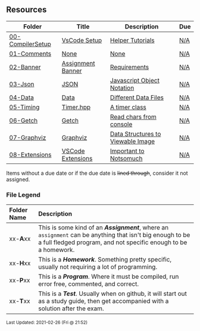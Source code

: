 ## Resources

| Folder | Title | Description | Due |
|-----|-----|-----|-----|
| <a href="https://github.com/rugbyprof/3013-Algorithms/tree/master/Resources/00-CompilerSetup">00-CompilerSetup</a> | <a href="https://github.com/rugbyprof/3013-Algorithms/tree/master/Resources/00-CompilerSetup"> VsCode Setup </a> | <a href="https://github.com/rugbyprof/3013-Algorithms/tree/master/Resources/00-CompilerSetup"> Helper Tutorials</a> | <a href="https://github.com/rugbyprof/3013-Algorithms/tree/master/Resources/00-CompilerSetup">N/A</a> |
| <a href="https://github.com/rugbyprof/3013-Algorithms/tree/master/Resources/01-Comments">01-Comments</a> | <a href="https://github.com/rugbyprof/3013-Algorithms/tree/master/Resources/01-Comments">None</a> | <a href="https://github.com/rugbyprof/3013-Algorithms/tree/master/Resources/01-Comments">None</a> | <a href="https://github.com/rugbyprof/3013-Algorithms/tree/master/Resources/01-Comments">N/A</a> |
| <a href="https://github.com/rugbyprof/3013-Algorithms/tree/master/Resources/02-Banner">02-Banner</a> | <a href="https://github.com/rugbyprof/3013-Algorithms/tree/master/Resources/02-Banner"> Assignment Banner </a> | <a href="https://github.com/rugbyprof/3013-Algorithms/tree/master/Resources/02-Banner"> Requirements</a> | <a href="https://github.com/rugbyprof/3013-Algorithms/tree/master/Resources/02-Banner">N/A</a> |
| <a href="https://github.com/rugbyprof/3013-Algorithms/tree/master/Resources/03-Json">03-Json</a> | <a href="https://github.com/rugbyprof/3013-Algorithms/tree/master/Resources/03-Json"> JSON </a> | <a href="https://github.com/rugbyprof/3013-Algorithms/tree/master/Resources/03-Json"> Javascript Object Notation</a> | <a href="https://github.com/rugbyprof/3013-Algorithms/tree/master/Resources/03-Json">N/A</a> |
| <a href="https://github.com/rugbyprof/3013-Algorithms/tree/master/Resources/04-Data">04-Data</a> | <a href="https://github.com/rugbyprof/3013-Algorithms/tree/master/Resources/04-Data"> Data </a> | <a href="https://github.com/rugbyprof/3013-Algorithms/tree/master/Resources/04-Data"> Different Data Files</a> | <a href="https://github.com/rugbyprof/3013-Algorithms/tree/master/Resources/04-Data">N/A</a> |
| <a href="https://github.com/rugbyprof/3013-Algorithms/tree/master/Resources/05-Timing">05-Timing</a> | <a href="https://github.com/rugbyprof/3013-Algorithms/tree/master/Resources/05-Timing"> Timer.hpp </a> | <a href="https://github.com/rugbyprof/3013-Algorithms/tree/master/Resources/05-Timing"> A timer class</a> | <a href="https://github.com/rugbyprof/3013-Algorithms/tree/master/Resources/05-Timing">N/A</a> |
| <a href="https://github.com/rugbyprof/3013-Algorithms/tree/master/Resources/06-Getch">06-Getch</a> | <a href="https://github.com/rugbyprof/3013-Algorithms/tree/master/Resources/06-Getch"> Getch </a> | <a href="https://github.com/rugbyprof/3013-Algorithms/tree/master/Resources/06-Getch"> Read chars from console</a> | <a href="https://github.com/rugbyprof/3013-Algorithms/tree/master/Resources/06-Getch">N/A</a> |
| <a href="https://github.com/rugbyprof/3013-Algorithms/tree/master/Resources/07-Graphviz">07-Graphviz</a> | <a href="https://github.com/rugbyprof/3013-Algorithms/tree/master/Resources/07-Graphviz"> Graphviz </a> | <a href="https://github.com/rugbyprof/3013-Algorithms/tree/master/Resources/07-Graphviz"> Data Structures to Viewable Image</a> | <a href="https://github.com/rugbyprof/3013-Algorithms/tree/master/Resources/07-Graphviz">N/A</a> |
| <a href="https://github.com/rugbyprof/3013-Algorithms/tree/master/Resources/08-Extensions">08-Extensions</a> | <a href="https://github.com/rugbyprof/3013-Algorithms/tree/master/Resources/08-Extensions"> VSCode Extensions </a> | <a href="https://github.com/rugbyprof/3013-Algorithms/tree/master/Resources/08-Extensions"> Important to Notsomuch</a> | <a href="https://github.com/rugbyprof/3013-Algorithms/tree/master/Resources/08-Extensions">N/A</a> |

Items without a due date or if the due date is ~~lined through~~, consider it not assigned.
### File Legend

| Folder Name | Description |
|:-----------|:-------------|
|xx-**A**xx | This is some kind of an ***Assignment***, where an `assignment` can be anything that isn't big enough to be a full fledged program, and not specific enough to be a homework. |
|xx-**H**xx | This is a ***Homework***. Something pretty specific, usually not requiring a lot of programming. |
|xx-**P**xx | This is a ***Program***. Where it must be compiled, run error free, commented, and correct. |
|xx-**T**xx | This is a ***Test***. Usually when on github, it will start out as a study guide, then get accompanied with a solution after the exam. |

<sup>Last Updated: 2021-02-26 (Fri @ 21:52)</sup>